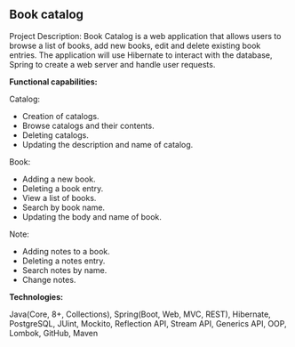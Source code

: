 ## Book catalog

Project Description: Book Catalog is a web application that allows users to browse a list of books, add new books, edit and delete existing book entries. The application will use Hibernate to interact with the database, Spring to create a web server and handle user requests.

<b>Functional capabilities:</b>

Catalog:
- Creation of catalogs.
- Browse catalogs and their contents.
- Deleting catalogs.
- Updating the description and name of catalog.
  
Book:
- Adding a new book.
- Deleting a book entry.
- View a list of books.
- Search by book name.
- Updating the body and name of book.

  
Note:
- Adding notes to a book.
- Deleting a notes entry.
- Search notes by name.
- Change notes.


<b>Technologies:</b>

Java(Core, 8+, Collections), Spring(Boot, Web, MVC, REST), 
Hibernate, PostgreSQL, JUint, Mockito, Reflection API, Stream API, Generics API,
OOP, Lombok, GitHub, Maven
